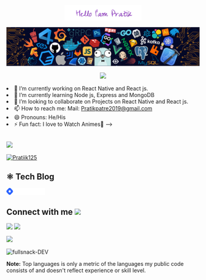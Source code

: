  
 <p align="center"><img width="40%" src="./src/assets/Frame3.png" /></p>
 
 

 <p align="center"><img src="https://raw.githubusercontent.com/KevinPatel04/KevinPatel04/master/header.png"></p>
 
 <p align='center'>
 
 
</p>
<p align="center">
  <a href="https://github.com/DenverCoder1/readme-typing-svg"><img src="https://readme-typing-svg.herokuapp.com?lines=Always%20learning%20new%20things&center=true&width=500&height=50"></a>
</p

- 🔭 I’m currently working on React Native and React js.
- 🌱 I’m currently learning  Node js, Express and MongoDB
- 👯 I’m looking to collaborate on Projects on React Native and React js.
- 📫 How to reach me: Mail: Pratikpatre2019@gmail.com
- 😄 Pronouns: He/His
- ⚡ Fun fact: I love to Watch Animes💖
-->
 </br>
 
 ![](https://komarev.com/ghpvc/?username=fullsnack-DEV&color=blueviolet)
 
 <p align="left"> <a href="https://twitter.com/Pratiik125" target="blank"><img src="https://img.shields.io/twitter/follow/Pratiik125?logo=twitter&style=for-the-badge" alt="Pratiik125" /></a> </p>
 
 ## ⚛️ Tech Blog
 
  <p align="left"> <a  href="https://pratieek.hashnode.dev/" > <img width="20%" src="./src/assets/brand-full-white.png" /> </a> </p>
 
 
 ## Connect with me <img src="https://media.giphy.com/media/iY8CRBdQXODJSCERIr/giphy.gif" width="30px">

<p align="center">

<a href="https://www.linkedin.com/in/pratik-patre-2867a1187/"><img src="https://img.shields.io/badge/-Pratik%20Patre-0077B5?style=for-the-badge&logo=Linkedin&logoColor=white"/></a>
<a href="mailto:pratikpatre2019@gmail.com"><img src="https://img.shields.io/badge/-pratikpatre2019@gmail.com-D14836?style=for-the-badge&logo=Gmail&logoColor=white"/></a>

<!-- <a href=""><img src="https://img.shields.io/badge/-name?style=for-the-badge&logo=leetcode&logoColor=white"/></a> -->
<a href="https://twitter.com/Pratiik125"><img src="https://img.shields.io/badge/-Pratiik12504-1DA1F2?style=for-the-badge&logo=twitter&logoColor=white"/></a>
</p>

 

 <img src="https://github-readme-stats.vercel.app/api/top-langs?username=fullsnack-DEV&show_icons=true&locale=en&layout=compact&theme=dark" alt="fullsnack-DEV" height="192px"/>
</p>


 <b>Note:</b> Top languages is only a metric of the languages my public code consists of and doesn't reflect experience or skill level.


    
    


